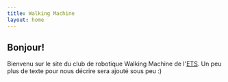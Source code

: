 ```yaml
---
title: Walking Machine
layout: home
---
```


## Bonjour!

Bienvenu sur le site du club de robotique Walking Machine de l'[ETS](http://www.etsmtl.ca). Un peu plus de texte pour nous décrire sera ajouté sous peu :)

